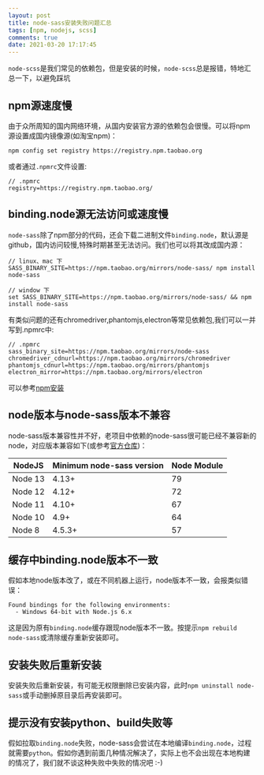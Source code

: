 ```yaml
---
layout: post
title: node-sass安装失败问题汇总
tags: [npm, nodejs, scss]
comments: true
date: 2021-03-20 17:17:45
---
```


`node-scss`是我们常见的依赖包，但是安装的时候，`node-scss`总是报错，特地汇总一下，以避免踩坑
<!-- more -->
## npm源速度慢
由于众所周知的国内网络环境，从国内安装官方源的依赖包会很慢。可以将npm源设置成国内镜像源(如淘宝npm)：
```
npm config set registry https://registry.npm.taobao.org
```
或者通过`.npmrc`文件设置:
```
// .npmrc
registry=https://registry.npm.taobao.org/
```

## binding.node源无法访问或速度慢
`node-sass`除了npm部分的代码，还会下载二进制文件`binding.node`，默认源是github，国内访问较慢,特殊时期甚至无法访问。我们也可以将其改成国内源：
```
// linux、mac 下
SASS_BINARY_SITE=https://npm.taobao.org/mirrors/node-sass/ npm install node-sass

// window 下
set SASS_BINARY_SITE=https://npm.taobao.org/mirrors/node-sass/ && npm install node-sass
```
有类似问题的还有chromedriver,phantomjs,electron等常见依赖包,我们可以一并写到.npmrc中:
```
// .npmrc
sass_binary_site=https://npm.taobao.org/mirrors/node-sass
chromedriver_cdnurl=https://npm.taobao.org/mirrors/chromedriver
phantomjs_cdnurl=https://npm.taobao.org/mirrors/phantomjs
electron_mirror=https://npm.taobao.org/mirrors/electron
```
可以参考[npm安装](https://luckyship.gitee.io/2020/12/01/2020-12-01-npm-install-md)

## node版本与node-sass版本不兼容
node-sass版本兼容性并不好，老项目中依赖的node-sass很可能已经不兼容新的node，对应版本兼容如下(或参考[官方仓库](https://github.com/sass/node-sass))：

| NodeJS|Minimum node-sass version| Node Module
|  ----  | ----  |----  |
|Node 13 |	4.13+	|79|
|Node 12 |	4.12+	|72|
|Node 11 |	4.10+	|67|
|Node 10 |	4.9+	|64|
|Node 8	 |4.5.3+	|57|

## 缓存中binding.node版本不一致
假如本地node版本改了，或在不同机器上运行，node版本不一致，会报类似错误：
```
Found bindings for the following environments:
  - Windows 64-bit with Node.js 6.x
```
这是因为原有`binding.node`缓存跟现node版本不一致。按提示`npm rebuild node-sass`或清除缓存重新安装即可。

## 安装失败后重新安装
安装失败后重新安装，有可能无权限删除已安装内容，此时`npm uninstall node-sass`或手动删掉原目录后再安装即可。

## 提示没有安装python、build失败等
假如拉取`binding.node`失败，node-sass会尝试在本地编译`binding.node`，过程就需要`python`。假如你遇到前面几种情况解决了，实际上也不会出现在本地构建的情况了，我们就不谈这种失败中失败的情况吧 :-)

